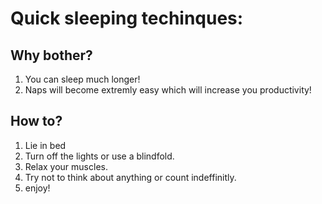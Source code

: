 # Quick sleeping techinques:

## Why bother?

1. You can sleep much longer!
2. Naps will become extremly easy which will increase you productivity!

## How to?

1. Lie in bed
2. Turn off the lights or use a blindfold.
3. Relax your muscles.
4. Try not to think about anything or count indeffinitly.
5. enjoy!

